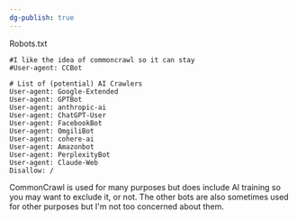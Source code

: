 ```yaml
---
dg-publish: true
---
```


Robots.txt
```
#I like the idea of commoncrawl so it can stay
#User-agent: CCBot

# List of (potential) AI Crawlers
User-agent: Google-Extended
User-agent: GPTBot
User-agent: anthropic-ai
User-agent: ChatGPT-User
User-agent: FacebookBot
User-agent: OmgiliBot
User-agent: cohere-ai
User-agent: Amazonbot
User-agent: PerplexityBot
User-agent: Claude-Web
Disallow: /
```

CommonCrawl is used for many purposes but does include AI training so you may want to exclude it, or not. The other bots are also sometimes used for other purposes but I'm not too concerned about them.